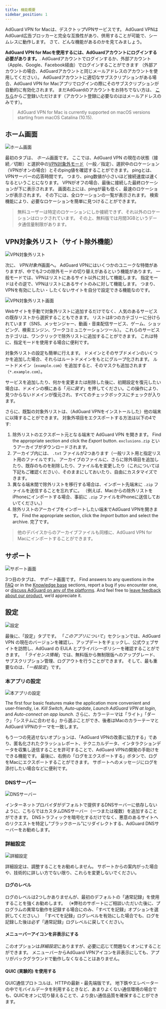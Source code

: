 ```yaml
---
title: 機能概要
sidebar_position: 1
---
```


AdGuard VPN for Macは、デスクトップVPNサービスです。 AdGuard VPNはAdGuard広告ブロッカーと完全な互換性があり、併用することが可能で、シームレスに動作します。 さて、どんな機能があるのかを見てみましょう。

**AdGuard VPN for Macを使用するには、AdGuardアカウントにログインする必要があります。**. AdGuardアカウントでログインするか、外部アカウント（Apple、Google、Facebook経由）でログインすることができます （外部アカウントの場合、AdGuardアカウントと同じメールアドレスのアカウントを使用してください）。 AdGuardアカウントに適切なサブスクリプションがある場合、AdGuard VPN for Macアプリでログインの際にそのサブスクリプションが自動的に有効化されます。 まだAdGuardのアカウントをお持ちでない方は、 [こちら](https://auth.adguard.com/registration.html)からご登録いただけます（アカウント登録に必要なのははメールアドレスのみです）。

> AdGuard VPN for Mac is currently supported on macOS versions starting from macOS Catalina (10.15).

## ホーム画面

![ホーム画面](https://cdn.adguardvpn.com/content/kb/vpn/mac/main_en.png)

最初のタブは、 *ホーム*画面です。 ここでは、AdGuard VPN の現在の状態（接続／切断）と選択中の[VPN対象外モード](#exclusions)（一般／指定）、選択中のロケーション（VPNがオンの場合）とそのping値を確認することができます。 pingとは、VPNサーバーの応答時間です。 つまり、ping数値が小さいほど接続速度は速くなるということになります。 VPNがオフの場合、最後に接続した最終ロケーションが下に表示されます。 画面右上には、pingが最も低く、最速のロケーションが表示されます。 その下には、全ロケーションの一覧が表示されます。 検索機能により、必要なロケーションを簡単に見つけることができます。

> 無料ユーザーは特定のロケーションにしか接続できず、それ以外のロケーションはロックされています。 その上、無料版では月間3GBというデータ通信量制限があります。

## VPN対象外リスト（サイト除外機能）

![VPN対象外リスト](https://cdn.adguardvpn.com/content/kb/vpn/mac/exclusions_en.png)

次に、 *VPN対象外*画面へ。 AdGuard VPNにはいくつかのユニークな特徴がありますが、中でも2つの除外モードの切り替えがあるという機能があります。 一般モードでは、VPNはリストにあるサイト以外に対して機能します。 指定モードはその逆で、VPNはリストにあるサイトのみに対して機能します。 つまり、VPNを有効にしたい・したくないサイトを自分で設定できる機能なのです。

![VPN対象外リスト画面](https://cdn.adguardvpn.com/content/kb/vpn/mac/services_en.png)

Webサイトを手動で対象外リストに追加するだけでなく、人気のあるサービスの既存リストから選択することもできます。 リストは8つのカテゴリーに分けられています（SNS、メッセンジャー、動画・音楽配信サービス、ゲーム、ショッピング、検索エンジン、ワークコミュニケーションツール）。 これらのサービスカテゴリは、ワンクリックで除外リストに追加することができます。 これは特に、指定モードを使用する場合に便利です。

対象外リストの設定も簡単に行えます。 ドメインとそのサブドメインのいくつかを追加した場合、それらはルートドメインをもとにグループ化されます。 ルートドメイン（`example.com`）を追加すると、そのマスクも追加されます（`*.example.com`）。

サービスを追加したり、何かを変更または削除した後に、初期設定を復元したい場合は、ドメインの横にある「*元に戻す*」を押してください。この操作により、見つからないドメインが復元され、すべてのチェックボックスにチェックが入ります。

さらに、既製の対象外リストは、（AdGuard VPNをインストールした）他の端末に以降することができます。 対象外項目をエクスポートする方法は以下の4です:

1. 除外リストのエクスポート元となる端末で AdGuard VPN を開きます。 Find the appropriate section and click the *Export* button. `exclusions.zip` というアーカイブがダウンロードされます。
2. アーカイブ内には、 `.txt` ファイルが2つあります（一般リスト用と指定リスト用のファイルです）。 アーカイブのファイルに、さらに除外項目を追加したり、既存のものを削除したり、ファイル名を変更したり（これについては下記もご確認ください）、そのままにしておいたり、自由にカスタマイズできます。
3. 異なる端末間で除外リストを移行する場合は、インポート先端末に `.zip` ファイルを送信することを忘れずに。 （例えば、Macからの除外リストをiPhoneにインポートする場合、事前に `.zip` ファイルをiPhoneに送信しておいてください。）
4. 除外リストのアーカイブをインポートしたい端末でAdGuard VPNを開きます。 Find the appropriate section, click the *Import* button and select the archive. 完了です。

> 他のデバイスからのアーカイブファイルも同様に、AdGuard VPN for Macにインポートすることができます。

## サポート

![サポート画面](https://cdn.adguardvpn.com/content/kb/vpn/mac/support_en.png)

3つ目のタブは、 *サポート*画面です。 Find answers to any questions in the [FAQ](https://adguard-vpn.com/welcome.html#faq) or in the [Knowledge base](/) sections, report a bug if you encounter one, or [discuss AdGuard on any of the platforms](https://adguard.com/discuss.html). And feel free to [leave feedback about our product](https://surveys.adguard.com/vpn_mac/form.html), we’d appreciate it.

## 設定

![設定](https://cdn.adguardvpn.com/content/kb/vpn/mac/settings_en.png)

最後に、「設定」タブです。 「*このアプリについて*」セクションでは、AdGuard VPN の現在のバージョンを確認し、アップデートをチェックし、公式ウェブサイトを訪問し、AdGuard の EULA とプライバシーポリシーを確認することができます。 「*ライセンス情報*」では、無料版から無制限版へのアップグレード、サブスクリプション管理、ログアウトを行うことができます。 そして、最も重要なのは、「*一般設定*」です。

### 本アプリの設定

![本アプリの設定](https://cdn.adguardvpn.com/content/kb/vpn/mac/general-settings_en.png)

The first four basic features make the application more convenient and user-friendly, i.e. *Kill Switch*, *Auto-update*, *Launch AdGuard VPN at login*, and *Auto-connect on app launch*. さらに、カラーテーマは「ライト」「ダーク」「システムに合わせる」から選ぶことができ、後者はMacのカラーテーマとAdGuard VPNのテーマを一致します。

もう一つの見逃せないオプションは、「AdGuard VPNの改善に協力する」であり、匿名化されたクラッシュレポート、テクニカルデータ、インタラクションデータを収集し送信することを許可することで、AdGuard VPNの開発の手助けをできる機能です。 最後に、右側の「ログをエクスポートする」ボタンで、ログをMacにエクスポートすることができます。 サポートへのメッセージにログを添付したい場合などに便利です。

### DNSサーバー

![DNSサーバー](https://cdn.adguardvpn.com/content/kb/vpn/mac/dns_en.png)

インターネットプロバイダがデフォルトで提供するDNSサーバーに依存しないように、こちらではカスタムDNSサーバー（一つまたは複数）を追加することができます。 DNSトラフィックを暗号化するだけでなく、悪意のあるサイトへのリクエストを特定し“ブラックホール”にリダイレクトする、AdGuard DNSサーバーをお勧めします。

### 詳細設定

![詳細設定](https://cdn.adguardvpn.com/content/kb/vpn/mac/advanced-settings_en.png)

詳細設定は、調整することをお勧めしません。 サポートからの案内がった場合や、技術的に詳しい方でない限り、これらを変更しないでください。

#### ログのレベル

ログのレベルは2つしかありませんが、最初のデフォルトの「通常記録」を使用することを強くお勧めします。 （※弊社のサポートにご相談いただいた後に、プログラムの異常な動作を記録する場合にのみ、「すべてを記録」オプションを選択してください。） 「すべてを記録」ログレベルを有効にした場合でも、ログを記録した後は必ず「通常記録」ログレベルに戻してください。

#### メニューバーアイコンを非表示にする

このオプションは*詳細設定*にありますが、必要に応じて問題なくオンにすることができます。 メニューバーからAdGuard VPNアイコンを非表示にしても、アプリがバックグラウンドで動作しなくなることはありません。

#### QUIC (実験的) を使用する

QUIC通信プロトコルは、HTTPの最新・最先端版です。 地下鉄やエレベーターの中でモバイルデータを利用するときなど、あまりよくない通信環境の場合でも、QUICをオンに切り替えることで、より良い通信品質を確保することができます。
